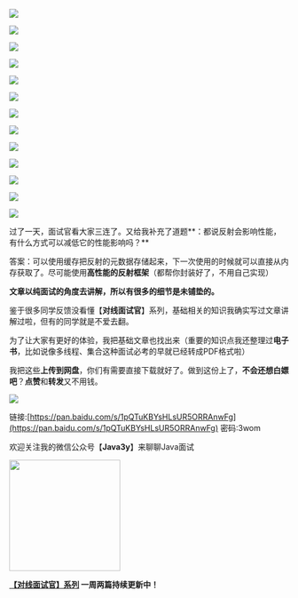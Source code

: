 ![](https://tva1.sinaimg.cn/large/0081Kckwly1gmd4itqsxdj30ku11279l.jpg)

![](https://tva1.sinaimg.cn/large/0081Kckwly1gmd4n5k0g7j30ku112jwa.jpg)

![](https://tva1.sinaimg.cn/large/0081Kckwly1gmd4osmjw9j30ku1127b6.jpg)

![](https://tva1.sinaimg.cn/large/0081Kckwly1gmd4q0xp5gj30ku112107.jpg)

![](https://tva1.sinaimg.cn/large/0081Kckwly1gmd4rh2lk6j30ku112ahj.jpg)

![](https://tva1.sinaimg.cn/large/0081Kckwly1gmd4so3iiwj30ku112wku.jpg)

![](https://tva1.sinaimg.cn/large/0081Kckwly1gmd4u7wh5uj30ku112dmf.jpg)



![](https://tva1.sinaimg.cn/large/0081Kckwly1gmd4y3vvazj30ku112q9a.jpg)

![](https://tva1.sinaimg.cn/large/008i3skNgy1gsj4pfvx8hj31as0tcgot.jpg)

![](https://tva1.sinaimg.cn/large/0081Kckwly1gmd50xxey2j30ku112tff.jpg)

![](https://tva1.sinaimg.cn/large/0081Kckwly1gmd53eggtqj30ku112gs7.jpg)

![](https://tva1.sinaimg.cn/large/0081Kckwly1gmd553n03ij30ku112qa0.jpg)

![](https://tva1.sinaimg.cn/large/0081Kckwly1gmd888sjbtj30ku112grh.jpg)





过了一天，面试官看大家三连了。又给我补充了道题**：都说反射会影响性能，有什么方式可以减低它的性能影响吗？**



答案：可以使用缓存把反射的元数据存储起来，下一次使用的时候就可以直接从内存获取了。尽可能使用**高性能的反射框架**（都帮你封装好了，不用自己实现）



**文章以纯面试的角度去讲解，所以有很多的细节是未铺垫的。**

鉴于很多同学反馈没看懂【**对线面试官**】系列，基础相关的知识我确实写过文章讲解过啦，但有的同学就是不爱去翻。

为了让大家有更好的体验，我把基础文章也找出来（重要的知识点我还整理过**电子书**，比如说像多线程、集合这种面试必考的早就已经转成PDF格式啦）

我把这些**上传到网盘**，你们有需要直接下载就好了。做到这份上了，**不会还想白嫖吧**？**点赞**和**转发**又不用钱。

![](https://tva1.sinaimg.cn/large/008eGmZEly1gmisu5stxtj315w0du0to.jpg)



链接:[https://pan.baidu.com/s/1pQTuKBYsHLsUR5ORRAnwFg](https://pan.baidu.com/s/1pQTuKBYsHLsUR5ORRAnwFg)  密码:3wom



欢迎关注我的微信公众号【**Java3y**】来聊聊Java面试

<img src='https://tva1.sinaimg.cn/large/006tNbRwly1gb0nzpn8z7g30go0gokbp.gif' width=200px height=200px />

**[【对线面试官】系列](https://mp.weixin.qq.com/mp/appmsgalbum?__biz=MzU4NzA3MTc5Mg==&action=getalbum&album_id=1657204970858872832#wechat_redirect) 一周两篇持续更新中！**






